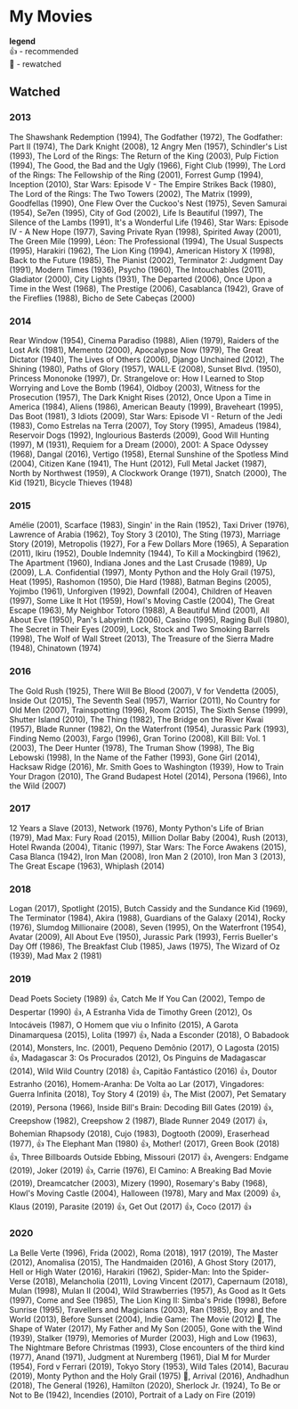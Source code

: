 # My Movies

**legend**  
👍 - recommended  
🔄 - rewatched  

## Watched
### 2013
The Shawshank Redemption (1994), The Godfather (1972), The Godfather: Part II (1974), The Dark Knight (2008), 12 Angry Men (1957), Schindler's List (1993), The Lord of the Rings: The Return of the King (2003), Pulp Fiction (1994), The Good, the Bad and the Ugly (1966), Fight Club (1999), The Lord of the Rings: The Fellowship of the Ring (2001), Forrest Gump (1994), Inception (2010), Star Wars: Episode V - The Empire Strikes Back (1980), The Lord of the Rings: The Two Towers (2002), The Matrix (1999), Goodfellas (1990), One Flew Over the Cuckoo's Nest (1975), Seven Samurai (1954), Se7en (1995), City of God (2002), Life Is Beautiful (1997), The Silence of the Lambs (1991), It's a Wonderful Life (1946), Star Wars: Episode IV - A New Hope (1977), Saving Private Ryan (1998), Spirited Away (2001), The Green Mile (1999), Léon: The Professional (1994), The Usual Suspects (1995), Harakiri (1962), The Lion King (1994), American History X (1998), Back to the Future (1985), The Pianist (2002), Terminator 2: Judgment Day (1991), Modern Times (1936), Psycho (1960), The Intouchables (2011), Gladiator (2000), City Lights (1931), The Departed (2006), Once Upon a Time in the West (1968), The Prestige (2006), Casablanca (1942), Grave of the Fireflies (1988), Bicho de Sete Cabeças (2000)

### 2014
Rear Window (1954), Cinema Paradiso (1988), Alien (1979), Raiders of the Lost Ark (1981), Memento (2000), Apocalypse Now (1979), The Great Dictator (1940), The Lives of Others (2006), Django Unchained (2012), The Shining (1980), Paths of Glory (1957), WALL·E (2008), Sunset Blvd. (1950), Princess Mononoke (1997), Dr. Strangelove or: How I Learned to Stop Worrying and Love the Bomb (1964), Oldboy (2003), Witness for the Prosecution (1957), The Dark Knight Rises (2012), Once Upon a Time in America (1984), Aliens (1986), American Beauty (1999), Braveheart (1995), Das Boot (1981), 3 Idiots (2009), Star Wars: Episode VI - Return of the Jedi (1983), Como Estrelas na Terra (2007), Toy Story (1995), Amadeus (1984), Reservoir Dogs (1992), Inglourious Basterds (2009), Good Will Hunting (1997), M (1931), Requiem for a Dream (2000), 2001: A Space Odyssey (1968), Dangal (2016), Vertigo (1958), Eternal Sunshine of the Spotless Mind (2004), Citizen Kane (1941), The Hunt (2012), Full Metal Jacket (1987), North by Northwest (1959), A Clockwork Orange (1971), Snatch (2000), The Kid (1921), Bicycle Thieves (1948)

### 2015
Amélie (2001), Scarface (1983), Singin' in the Rain (1952), Taxi Driver (1976), Lawrence of Arabia (1962), Toy Story 3 (2010), The Sting (1973), Marriage Story (2019), Metropolis (1927), For a Few Dollars More (1965), A Separation (2011), Ikiru (1952), Double Indemnity (1944), To Kill a Mockingbird (1962), The Apartment (1960), Indiana Jones and the Last Crusade (1989), Up (2009), L.A. Confidential (1997), Monty Python and the Holy Grail (1975), Heat (1995), Rashomon (1950), Die Hard (1988), Batman Begins (2005), Yojimbo (1961), Unforgiven (1992), Downfall (2004), Children of Heaven (1997), Some Like It Hot (1959), Howl's Moving Castle (2004), The Great Escape (1963), My Neighbor Totoro (1988), A Beautiful Mind (2001), All About Eve (1950), Pan's Labyrinth (2006), Casino (1995), Raging Bull (1980), The Secret in Their Eyes (2009), Lock, Stock and Two Smoking Barrels (1998), The Wolf of Wall Street (2013), The Treasure of the Sierra Madre (1948), Chinatown (1974)

### 2016
The Gold Rush (1925), There Will Be Blood (2007), V for Vendetta (2005), Inside Out (2015), The Seventh Seal (1957), Warrior (2011), No Country for Old Men (2007), Trainspotting (1996), Room (2015), The Sixth Sense (1999), Shutter Island (2010), The Thing (1982), The Bridge on the River Kwai (1957), Blade Runner (1982), On the Waterfront (1954), Jurassic Park (1993), Finding Nemo (2003), Fargo (1996), Gran Torino (2008), Kill Bill: Vol. 1 (2003), The Deer Hunter (1978), The Truman Show (1998), The Big Lebowski (1998), In the Name of the Father (1993), Gone Girl (2014), Hacksaw Ridge (2016), Mr. Smith Goes to Washington (1939), How to Train Your Dragon (2010), The Grand Budapest Hotel (2014), Persona (1966), Into the Wild (2007)

### 2017
12 Years a Slave (2013), Network (1976), Monty Python's Life of Brian (1979), Mad Max: Fury Road (2015), Million Dollar Baby (2004), Rush (2013), Hotel Rwanda (2004), Titanic (1997), Star Wars: The Force Awakens (2015), Casa Blanca (1942), Iron Man (2008), Iron Man 2 (2010), Iron Man 3 (2013), The Great Escape (1963), Whiplash (2014)

### 2018
Logan (2017), Spotlight (2015), Butch Cassidy and the Sundance Kid (1969), The Terminator (1984), Akira (1988), Guardians of the Galaxy (2014), Rocky (1976), Slumdog Millionaire (2008), Seven (1995), On the Waterfront (1954), Avatar (2009), All About Eve (1950), Jurassic Park (1993), Ferris Bueller's Day Off (1986), The Breakfast Club (1985), Jaws (1975), The Wizard of Oz (1939), Mad Max 2 (1981)

### 2019
Dead Poets Society (1989) 👍, Catch Me If You Can (2002), Tempo de Despertar (1990) 👍, A Estranha Vida de Timothy Green (2012), Os Intocáveis (1987), O Homem que viu o Infinito (2015), A Garota Dinamarquesa (2015), Lolita (1997) 👍, Nada a Esconder (2018), O Babadook (2014), Monsters, Inc. (2001), Pequeno Demônio (2017), O Lagosta (2015) 👍, Madagascar 3: Os Procurados (2012), Os Pinguins de Madagascar (2014), Wild Wild Country (2018) 👍, Capitão Fantástico (2016) 👍, Doutor Estranho (2016), Homem-Aranha: De Volta ao Lar (2017), Vingadores: Guerra Infinita (2018), Toy Story 4 (2019) 👍, The Mist (2007), Pet Sematary (2019), Persona (1966), Inside Bill's Brain: Decoding Bill Gates (2019) 👍, Creepshow (1982), Creepshow 2 (1987), Blade Runner 2049 (2017) 👍,  Bohemian Rhapsody (2018), Cujo (1983), Dogtooth (2009), Eraserhead (1977), 👍 The Elephant Man (1980) 👍, Mother! (2017), Green Book (2018) 👍, Three Billboards Outside Ebbing, Missouri (2017) 👍, Avengers: Endgame (2019), Joker (2019) 👍, Carrie (1976), El Camino: A Breaking Bad Movie (2019), Dreamcatcher (2003), Mizery (1990), Rosemary's Baby (1968), Howl's Moving Castle (2004), Halloween (1978), Mary and Max (2009) 👍, Klaus (2019), Parasite (2019) 👍, Get Out (2017) 👍, Coco (2017) 👍

### 2020
La Belle Verte (1996), Frida (2002), Roma (2018), 1917 (2019), The Master (2012), Anomalisa (2015), The Handmaiden (2016), A Ghost Story (2017), Hell or High Water (2016), Harakiri (1962), Spider-Man: Into the Spider-Verse (2018), Melancholia (2011), Loving Vincent (2017), Capernaum (2018), Mulan (1998), Mulan II (2004), Wild Strawberries (1957), As Good as It Gets (1997), Come and See (1985), The Lion King II: Simba's Pride (1998), Before Sunrise (1995), Travellers and Magicians (2003), Ran (1985), Boy and the World (2013), Before Sunset (2004), Indie Game: The Movie (2012) 🔄, The Shape of Water (2017), My Father and My Son (2005), Gone with the Wind (1939), Stalker (1979), Memories of Murder (2003), High and Low (1963), The Nightmare Before Christmas (1993), Close encounters of the third kind (1977), Anand (1971), Judgment at Nuremberg (1961), Dial M for Murder (1954), Ford v Ferrari (2019), Tokyo Story (1953), Wild Tales (2014), Bacurau (2019), Monty Python and the Holy Grail (1975) 🔄, Arrival (2016), Andhadhun (2018), The General (1926), Hamilton (2020), Sherlock Jr. (1924), To Be or Not to Be (1942), Incendies (2010), Portrait of a Lady on Fire (2019)
